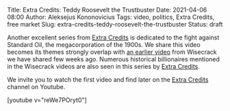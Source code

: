 Title: Extra Credits: Teddy Roosevelt the Trustbuster
Date: 2021-04-06 08:00
Author: Aleksejus Kononovicius
Tags: video, politics, Extra Credits, free market
Slug: extra-credits-teddy-roosevelt-the-trustbuster
Status: draft

Another excellent series from [Extra
Credits](https://www.youtube.com/channel/UCCODtTcd5M1JavPCOr_Uydg) is
dedicated to the fight against Standard Oil, the megacorporation of the
1900s. We share this video becomes its themes strongly overlap with
[an earlier video]({filename}/articles/2021/wisecrack-billionaires.md) from
Wisecrack we have shared few weeks ago. Numerous historical billionaires
mentioned in the Wisecrack videos are also seen in this series by [Extra
Credits](https://www.youtube.com/channel/UCCODtTcd5M1JavPCOr_Uydg).

We invite you to watch the first video and find later on the [Extra
Credits](https://www.youtube.com/channel/UCCODtTcd5M1JavPCOr_Uydg) channel
on Youtube.

[youtube v="reWe7POryt0"]

